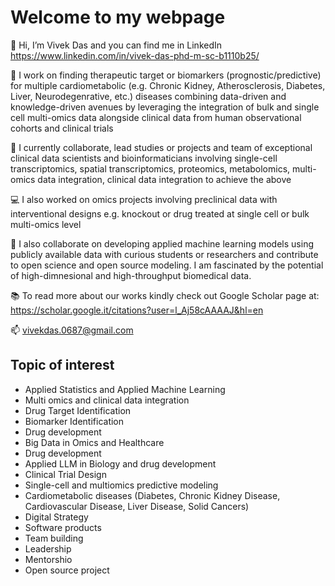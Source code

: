 # Welcome to my webpage
👋 Hi, I’m Vivek Das and you can find me in LinkedIn https://www.linkedin.com/in/vivek-das-phd-m-sc-b1110b25/

👀 I work on finding therapeutic target or biomarkers (prognostic/predictive) for multiple cardiometabolic (e.g. Chronic Kidney, Atherosclerosis, Diabetes, Liver, Neurodegenrative, etc.) diseases combining data-driven and knowledge-driven avenues by leveraging the integration of bulk and single cell multi-omics data alongside clinical data from human observational cohorts and clinical trials

🌱 I currently collaborate, lead studies or projects and team of exceptional clinical data scientists and bioinformaticians involving single-cell transcriptomics, spatial transcriptomics, proteomics, metabolomics, multi-omics data integration, clinical data integration to achieve the above

💻 I also worked on omics projects involving preclinical data with interventional designs e.g. knockout or drug treated at single cell or bulk multi-omics level

💞️ I also collaborate on developing applied machine learning models using publicly available data with curious students or researchers and contribute to open science and open source modeling. I am fascinated by the potential of high-dimnesional and high-throughput biomedical data.

📚 To read more about our works kindly check out Google Scholar page at: https://scholar.google.it/citations?user=l_Aj58cAAAAJ&hl=en

📫 vivekdas.0687@gmail.com

## Topic of interest
- Applied Statistics and Applied Machine Learning
- Multi omics and clinical data integration
- Drug Target Identification
- Biomarker Identification
- Drug development
- Big Data in Omics and Healthcare
- Drug development
- Applied LLM in Biology and drug development
- Clinical Trial Design
- Single-cell and multiomics predictive modeling
- Cardiometabolic diseases (Diabetes, Chronic Kidney Disease, Cardiovascular Disease, Liver Disease, Solid Cancers)
- Digital Strategy
- Software products
- Team building
- Leadership
- Mentorshio
- Open source project

